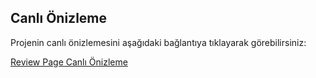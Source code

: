## Canlı Önizleme

Projenin canlı önizlemesini aşağıdaki bağlantıya tıklayarak görebilirsiniz:

[Review Page Canlı Önizleme](reviewpagee.netlify.app)
